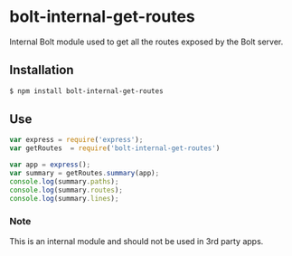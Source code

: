# bolt-internal-get-routes

Internal Bolt module used to get all the routes exposed by the Bolt server.

## Installation

```sh
$ npm install bolt-internal-get-routes
```

## Use

```js
var express = require('express');
var getRoutes  = require('bolt-internal-get-routes')

var app = express();
var summary = getRoutes.summary(app);
console.log(summary.paths);
console.log(summary.routes);
console.log(summary.lines);
```

### Note

This is an internal module and should not be used in 3rd party apps.